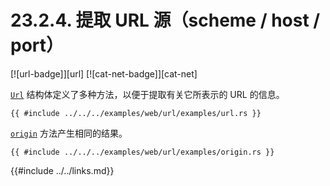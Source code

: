 # 23.2.4. 提取 URL 源（scheme / host / port）

[![url-badge]][url] [![cat-net-badge]][cat-net]

[`Url`] 结构体定义了多种方法，以便于提取有关它所表示的 URL 的信息。

```rust,edition2018
{{ #include ../../../examples/web/url/examples/url.rs }}
```

[`origin`] 方法产生相同的结果。

```rust,edition2018
{{ #include ../../../examples/web/url/examples/origin.rs }}
```

[`origin`]: https://docs.rs/url/*/url/struct.Url.html#method.origin
[`Url`]: https://docs.rs/url/*/url/struct.Url.html

{{#include ../../links.md}}
